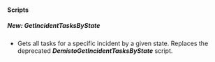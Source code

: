 
#### Scripts
##### New: GetIncidentTasksByState
- Gets all tasks for a specific incident by a given state. Replaces the deprecated ***DemistoGetIncidentTasksByState*** script.
